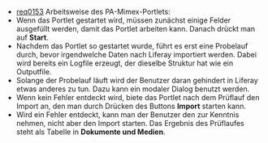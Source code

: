 * [req0153](https://github.com/PolitAktiv/politaktiv-requirements/tree/master/de/requirements/req0153.md)
Arbeitsweise des PA-Mimex-Portlets:
 * Wenn das Portlet gestartet wird, müssen zunächst einige Felder ausgefüllt werden, damit das Portlet arbeiten kann. Danach drückt man auf **Start**.
 * Nachdem das Portlet so gestartet wurde, führt es erst eine Probelauf durch, bevor irgendwelche Daten nach Liferay importiert werden. Dabei wird bereits ein Logfile erzeugt, der dieselbe Struktur hat wie ein Outputfile.
 * Solange der Probelauf läuft wird der Benutzer daran gehindert in Liferay etwas anderes zu tun.
Dazu kann ein modaler Dialog benutzt werden.
 * Wenn kein Fehler entdeckt wird, biete das Portlet nach dem Prüflauf den Import an, den man durch Drücken des Buttons **Import** starten kann.
 * Wird ein Fehler entdeckt, kann man der Benutzer den zur Kenntnis nehmen, nicht aber den Import starten. Das Ergebnis des Prüflaufes steht als Tabelle in **Dokumente und Medien**.
